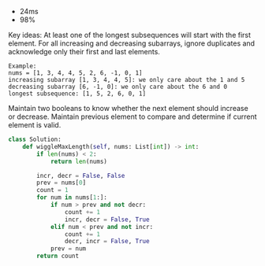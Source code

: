 - 24ms
- 98%

Key ideas: At least one of the longest subsequences will start with the first element. For all increasing and decreasing subarrays, ignore duplicates and acknowledge only their first and last elements.
```
Example:
nums = [1, 3, 4, 4, 5, 2, 6, -1, 0, 1]
increasing subarray [1, 3, 4, 4, 5]: we only care about the 1 and 5
decreasing subarray [6, -1, 0]: we only care about the 6 and 0
longest subsequence: [1, 5, 2, 6, 0, 1]
```

Maintain two booleans to know whether the next element should increase or decrease. Maintain previous element to compare and determine if current element is valid.

```python
class Solution:
    def wiggleMaxLength(self, nums: List[int]) -> int:
        if len(nums) < 2:
            return len(nums)

        incr, decr = False, False
        prev = nums[0]
        count = 1
        for num in nums[1:]:
            if num > prev and not decr:
                count += 1
                incr, decr = False, True
            elif num < prev and not incr:
                count += 1
                decr, incr = False, True
            prev = num
        return count
```